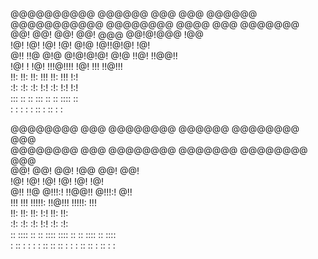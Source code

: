 @@@@@@@@@@    @@@@@@   @@@  @@@   @@@@@@   
@@@@@@@@@@@  @@@@@@@@  @@@@ @@@  @@@@@@@   
@@! @@! @@!  @@!  @@@  @@!@!@@@  !@@       
!@! !@! !@!  !@!  @!@  !@!!@!@!  !@!       
@!! !!@ @!@  @!@!@!@!  @!@ !!@!  !!@@!!    
!@!   ! !@!  !!!@!!!!  !@!  !!!   !!@!!!   
!!:     !!:  !!:  !!!  !!:  !!!       !:!  
:!:     :!:  :!:  !:!  :!:  !:!      !:!   
:::     ::   ::   :::   ::   ::  :::: ::   
 :      :     :   : :  ::    :   :: : :    
                                           
                                                       
@@@@@@@@  @@@  @@@@@@@@   @@@@@@   @@@@@@@@  @@@       
@@@@@@@@  @@@  @@@@@@@@  @@@@@@@   @@@@@@@@  @@@       
     @@!  @@!  @@!       !@@       @@!       @@!       
    !@!   !@!  !@!       !@!       !@!       !@!       
   @!!    !!@  @!!!:!    !!@@!!    @!!!:!    @!!       
  !!!     !!!  !!!!!:     !!@!!!   !!!!!:    !!!       
 !!:      !!:  !!:            !:!  !!:       !!:       
:!:       :!:  :!:           !:!   :!:        :!:      
 :: ::::   ::   :: ::::  :::: ::    :: ::::   :: ::::  
: :: : :  :    : :: ::   :: : :    : :: ::   : :: : :  
